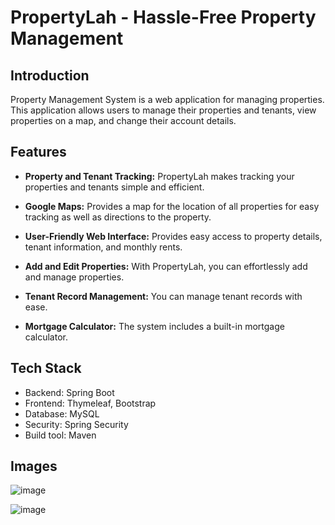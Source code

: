 # PropertyLah - Hassle-Free Property Management

## Introduction

Property Management System is a web application for managing properties. This application allows users to manage their properties and tenants, view properties on a map, and change their account details.



## Features

- **Property and Tenant Tracking:** PropertyLah makes tracking your properties and tenants simple and efficient.

- **Google Maps:** Provides a map for the location of all properties for easy tracking as well as directions to the property.

- **User-Friendly Web Interface:** Provides easy access to property details, tenant information, and monthly rents.

- **Add and Edit Properties:** With PropertyLah, you can effortlessly add and manage properties.

- **Tenant Record Management:** You can manage tenant records with ease.

- **Mortgage Calculator:** The system includes a built-in mortgage calculator.

## Tech Stack
- Backend: Spring Boot
- Frontend: Thymeleaf, Bootstrap
- Database: MySQL
- Security: Spring Security
- Build tool: Maven

## Images
![image](https://github.com/Le-Jared/PropertyLah/assets/68887503/a5b44efa-1ebf-47a4-a720-84e92b843dc8)

![image](https://github.com/Le-Jared/PropertyLah/assets/68887503/8b926f83-1044-46c4-847b-c1d787c7408e)




